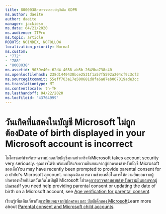 ```yaml
---
title: 8000038การตรวจสอบบัญชีเด็ก GDPR
ms.author: daeite
author: daeite
manager: jackiesm
ms.date: 04/21/2020
ms.audience: ITPro
ms.topic: article
ROBOTS: NOINDEX, NOFOLLOW
localization_priority: Normal
ms.custom:
- "772"
- "788"
- "8000038"
ms.assetid: 9039e40c-62d4-4658-ab5b-2649ba738c40
ms.openlocfilehash: 238d1440438bce2531f1a57f5592a204cf9c3cf3
ms.sourcegitcommit: 55eff703a17e500681d8fa6a87eb067019ade3cc
ms.translationtype: MT
ms.contentlocale: th-TH
ms.lasthandoff: 04/22/2020
ms.locfileid: "43764999"
---
```

# <a name="date-of-birth-displayed-in-your-microsoft-account-is-incorrect"></a><span data-ttu-id="d087d-102">วันเกิดที่แสดงในบัญชี Microsoft ไม่ถูกต้อง</span><span class="sxs-lookup"><span data-stu-id="d087d-102">Date of birth displayed in your Microsoft account is incorrect</span></span>

<span data-ttu-id="d087d-103">ไมโครซอฟท์จะรักษาความปลอดภัยบัญชีมากอย่างจริงจัง</span><span class="sxs-lookup"><span data-stu-id="d087d-103">Microsoft takes account security very seriously.</span></span> <span data-ttu-id="d087d-104">คุณอาจได้รับพร้อมท์ให้แจ้งความยินยอมจากผู้ปกครองสําหรับบัญชี Microsoft ของเด็ก</span><span class="sxs-lookup"><span data-stu-id="d087d-104">You may have recently been prompted to provide parental consent for a child's Microsoft account.</span></span> <span data-ttu-id="d087d-105">หากคุณต้องการความช่วยเหลือในการให้ความยินยอมจากผู้ปกครองหรืออัปเดตวันเกิดในบัญชี Microsoft โปรดดู[การตรวจสอบอายุสําหรับความยินยอมจากผู้ปกครอง](https://go.microsoft.com/fwlink/p/?linkid=874364)</span><span class="sxs-lookup"><span data-stu-id="d087d-105">If you need help providing parental consent or updating the date of birth on a Microsoft account, see [Age verification for parental consent](https://go.microsoft.com/fwlink/p/?linkid=874364).</span></span>
  
<span data-ttu-id="d087d-106">เรียนรู้เพิ่มเติมเกี่ยวกับ[การยินยอมจากผู้ปกครอง และ บัญชีเด็กของ Microsoft](https://go.microsoft.com/fwlink/p/?linkid=874365)</span><span class="sxs-lookup"><span data-stu-id="d087d-106">Learn more about [Parental consent and Microsoft child accounts](https://go.microsoft.com/fwlink/p/?linkid=874365).</span></span>
  